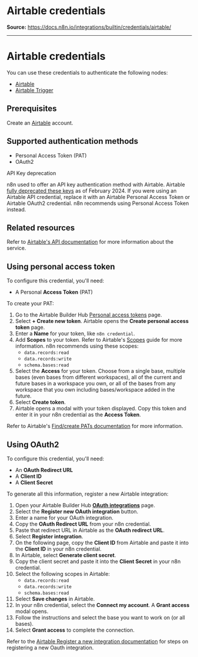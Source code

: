 # Airtable credentials

**Source:** https://docs.n8n.io/integrations/builtin/credentials/airtable/

---

# Airtable credentials

You can use these credentials to authenticate the following nodes:

- [Airtable](../../app-nodes/n8n-nodes-base.airtable/)
- [Airtable Trigger](../../trigger-nodes/n8n-nodes-base.airtabletrigger/)

## Prerequisites

Create an [Airtable](https://airtable.com/) account.

## Supported authentication methods

- Personal Access Token (PAT)
- OAuth2

API Key deprecation

n8n used to offer an API key authentication method with Airtable. Airtable [fully deprecated these keys](https://support.airtable.com/v1/docs/airtable-api-deprecation-guidelines) as of February 2024. If you were using an Airtable API credential, replace it with an Airtable Personal Access Token or Airtable OAuth2 credential. n8n recommends using Personal Access Token instead.

## Related resources

Refer to [Airtable's API documentation](https://airtable.com/developers/web/api/authentication) for more information about the service.

## Using personal access token

To configure this credential, you'll need:

- A Personal **Access Token** (PAT)

To create your PAT:

1. Go to the Airtable Builder Hub [Personal access tokens](https://airtable.com/create/tokens) page.
2. Select **+ Create new token**. Airtable opens the **Create personal access token** page.
3. Enter a **Name** for your token, like `n8n credential`.
4. Add **Scopes** to your token. Refer to Airtable's [Scopes](https://airtable.com/developers/web/api/scopes) guide for more information. n8n recommends using these scopes:
   - `data.records:read`
   - `data.records:write`
   - `schema.bases:read`
5. Select the **Access** for your token. Choose from a single base, multiple bases (even bases from different workspaces), all of the current and future bases in a workspace you own, or all of the bases from any workspace that you own including bases/workspace added in the future.
6. Select **Create token**.
7. Airtable opens a modal with your token displayed. Copy this token and enter it in your n8n credential as the **Access Token**.

Refer to Airtable's [Find/create PATs documentation](https://support.airtable.com/v1/docs/creating-personal-access-tokens) for more information.

## Using OAuth2

To configure this credential, you'll need:

- An **OAuth Redirect URL**
- A **Client ID**
- A **Client Secret**

To generate all this information, register a new Airtable integration:

1. Open your Airtable Builder Hub [**OAuth integrations**](https://airtable.com/create/oauth) page.
2. Select the **Register new OAuth integration** button.
3. Enter a name for your OAuth integration.
4. Copy the **OAuth Redirect URL** from your n8n credential.
5. Paste that redirect URL in Airtable as the **OAuth redirect URL**.
6. Select **Register integration**.
7. On the following page, copy the **Client ID** from Airtable and paste it into the **Client ID** in your n8n credential.
8. In Airtable, select **Generate client secret**.
9. Copy the client secret and paste it into the **Client Secret** in your n8n credential.
10. Select the following scopes in Airtable:
    - `data.records:read`
    - `data.records:write`
    - `schema.bases:read`
11. Select **Save changes** in Airtable.
12. In your n8n credential, select the **Connect my account**. A **Grant access** modal opens.
13. Follow the instructions and select the base you want to work on (or all bases).
14. Select **Grant access** to complete the connection.

Refer to the [Airtable Register a new integration documentation](https://airtable.com/developers/web/guides/oauth-integrations) for steps on registering a new Oauth integration.
